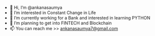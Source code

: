 - 👋 Hi, I’m @ankanasaumya
- 👀 I’m interested in Constant Change in Life
- 🌱 I’m currently working for a Bank and interested in learning PYTHON
- 💞️ I’m planning to get into FINTECH and Blockchain
- 📫 You can reach me >> ankanasaumya7@gmail.com

<!---
ankanasaumya/ankanasaumya is a ✨ special ✨ repository because its `README.md` (this file) appears on your GitHub profile.
You can click the Preview link to take a look at your changes.
--->
